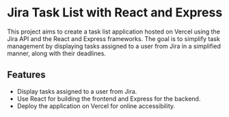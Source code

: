 # Jira Task List with React and Express

This project aims to create a task list application hosted on Vercel using the Jira API and the React and Express frameworks. The goal is to simplify task management by displaying tasks assigned to a user from Jira in a simplified manner, along with their deadlines.

## Features

- Display tasks assigned to a user from Jira.
- Use React for building the frontend and Express for the backend.
- Deploy the application on Vercel for online accessibility.




